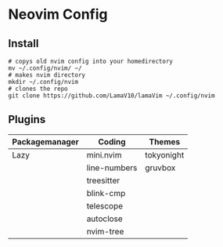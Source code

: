 # Neovim Config 

## Install 
```
# copys old nvim config into your homedirectory
mv ~/.config/nvim/ ~/
# makes nvim directory
mkdir ~/.config/nvim
# clones the repo
git clone https://github.com/LamaV10/lamaVim ~/.config/nvim
```
## Plugins 

| Packagemanager | Coding       | Themes     |
| -------------- | ------------ | ---------- |
| Lazy           | mini.nvim    | tokyonight |
|                | line-numbers | gruvbox    |
|                | treesitter   |            |
|                | blink-cmp    |            |
|                | telescope    |            |
|                | autoclose    |            |
|                | nvim-tree    |            |
